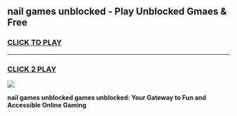
## nail games unblocked - Play Unblocked Gmaes & Free
<h3>
<a href="https://premium.freeplayer.one?title=nail_games_unblocked&ref=19F">CLICK TO PLAY</a></h3>
<hr>

<h3>
<a href="https://premium.freeplayer.one?title=nail_games_unblocked&ref=19F">CLICK 2 PLAY</a>
  
</h3>

<a href="https://premium.freeplayer.one?title=nail_games_unblocked&ref=19F/"><img src="https://clearcache.store/games.png"></a>


**nail games unblocked games unblocked: Your Gateway to Fun and Accessible Online Gaming**
